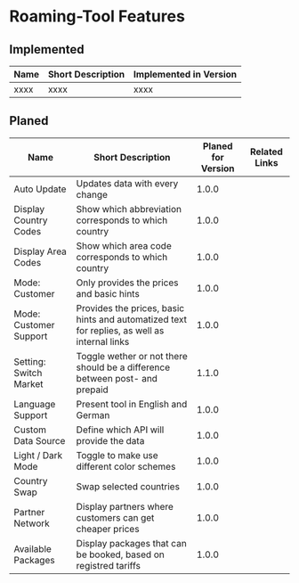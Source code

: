 # Roaming-Tool Features

## Implemented

| Name | Short Description | Implemented in Version |
| ---- | ----------------- | ---------------------- |
| xxxx | xxxx              | xxxx                   |

## Planed

| Name                   | Short Description                                                                            | Planed for Version | Related Links |
| ---------------------- | -------------------------------------------------------------------------------------------- | ------------------ | ------------- |
| Auto Update            | Updates data with every change                                                               | 1.0.0              |               |
| Display Country Codes  | Show which abbreviation corresponds to which country                                         | 1.0.0              |               |
| Display Area Codes     | Show which area code corresponds to which country                                            | 1.0.0              |               |
| Mode: Customer         | Only provides the prices and basic hints                                                     | 1.0.0              |               |
| Mode: Customer Support | Provides the prices, basic hints and automatized text for replies, as well as internal links | 1.0.0              |               |
| Setting: Switch Market | Toggle wether or not there should be a difference between post- and prepaid                  | 1.1.0              |               |
| Language Support       | Present tool in English and German                                                           | 1.0.0              |               |
| Custom Data Source     | Define which API will provide the data                                                       | 1.0.0              |               |
| Light / Dark Mode      | Toggle to make use different color schemes                                                   | 1.0.0              |               |
| Country Swap           | Swap selected countries                                                                      | 1.0.0              |               |
| Partner Network        | Display partners where customers can get cheaper prices                                      | 1.0.0              |               |
| Available Packages     | Display packages that can be booked, based on registred tariffs                              | 1.0.0              |               |
